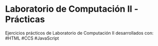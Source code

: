 # Laboratorio de Computación II -Prácticas
Ejercicios prácticos de Laboratorio de Computación II desarrollados con:
#HTML
#CCS
#JavaScript
